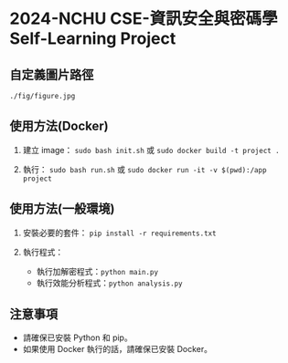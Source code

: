 # 2024-NCHU CSE-資訊安全與密碼學 Self-Learning Project

## 自定義圖片路徑
`./fig/figure.jpg`

## 使用方法(Docker)
1. 建立 image：
    `sudo bash init.sh` 或 `sudo docker build -t project .`

2. 執行：
    `sudo bash run.sh` 或 `sudo docker run -it -v $(pwd):/app project`

## 使用方法(一般環境)
1. 安裝必要的套件：
    `pip install -r requirements.txt`

2. 執行程式：
    * 執行加解密程式：`python main.py`
    * 執行效能分析程式：`python analysis.py`

## 注意事項
- 請確保已安裝 Python 和 pip。
- 如果使用 Docker 執行的話，請確保已安裝 Docker。
